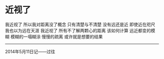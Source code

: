 # 近视了

我近视了
所以我对距离没了概念
只有清楚与不清楚
没有远还是近
即使近在咫尺
我也以为远在天涯
我近视了
所有不了解两颗心的距离
该如何计算
远近都变的模糊
模糊的一塌糊涂
慢慢的疏离
或许就是想要的结果

---
2014年5月11日记——过往